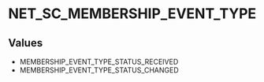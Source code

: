 # NET_SC_MEMBERSHIP_EVENT_TYPE

## Values
* MEMBERSHIP_EVENT_TYPE_STATUS_RECEIVED
* MEMBERSHIP_EVENT_TYPE_STATUS_CHANGED